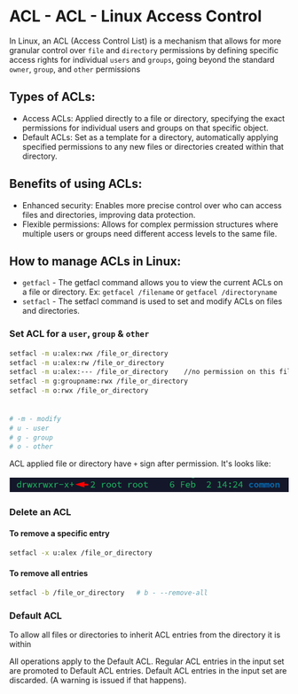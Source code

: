 # ACL - ACL - Linux Access Control

In Linux, an ACL (Access Control List) is a mechanism that allows for more granular control over `file` and `directory` permissions by defining specific access rights for individual `users` and `groups`, going beyond the standard `owner`, `group`, and `other` permissions

## Types of ACLs:
- Access ACLs: Applied directly to a file or directory, specifying the exact permissions for individual users and groups on that specific object. 
- Default ACLs: Set as a template for a directory, automatically applying specified permissions to any new files or directories created within that directory.

## Benefits of using ACLs:
- Enhanced security: Enables more precise control over who can access files and directories, improving data protection. 
- Flexible permissions: Allows for complex permission structures where multiple users or groups need different access levels to the same file.

## How to manage ACLs in Linux:

- `getfacl` - The getfacl command allows you to view the current ACLs on a file or directory. Ex: `getfacel /filename` or `getfacel /directoryname`
- `setfacl` - The setfacl command is used to set and modify ACLs on files and directories.


### Set ACL for a `user`, `group` & `other`   

```bash
setfacl -m u:alex:rwx /file_or_directory
setfacl -m u:alex:rw /file_or_directory
setfacl -m u:alex:--- /file_or_directory    //no permission on this file or directory      
setfacl -m g:groupname:rwx /file_or_directory
setfacl -m o:rwx /file_or_directory


# -m - modify
# u - user
# g - group
# o - other
```

ACL applied file or directory have `+` sign after permission. It's looks like:  
<br>
![image](https://github.com/mohimenulislam/Linux-Command-Line/blob/08358d833a9046fef59e0a482f0da9ef7277a86e/Img/aclfile.png)

### Delete an ACL

#### To remove a specific entry
```bash
setfacl -x u:alex /file_or_directory
```
#### To remove all entries

```bash
setfacl -b /file_or_directory   # b - --remove-all
```


### Default ACL  
To allow all files or directories to inherit ACL entries from the directory it is within

All  operations  apply  to the Default ACL. Regular ACL entries in the input set are promoted to Default ACL entries. Default ACL entries in the input set are discarded. (A warning is issued if that happens).


```bash

```


